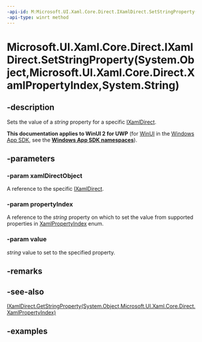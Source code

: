 ```yaml
---
-api-id: M:Microsoft.UI.Xaml.Core.Direct.IXamlDirect.SetStringProperty(System.Object,Microsoft.UI.Xaml.Core.Direct.XamlPropertyIndex,System.String)
-api-type: winrt method
---
```


# Microsoft.UI.Xaml.Core.Direct.IXamlDirect.SetStringProperty(System.Object,Microsoft.UI.Xaml.Core.Direct.XamlPropertyIndex,System.String)

<!--
public void SetStringProperty (object xamlDirectObject, Microsoft.UI.Xaml.Core.Direct.XamlPropertyIndex propertyIndex, string value);
-->

## -description

Sets the value of a _string_ property for a specific [IXamlDirect](ixamldirect.md).

**This documentation applies to WinUI 2 for UWP** (for [WinUI](/windows/apps/winui/winui3/) in the [Windows App SDK](/windows/apps/windows-app-sdk/), see the **[Windows App SDK namespaces](/windows/windows-app-sdk/api/winrt/)**).

## -parameters

### -param xamlDirectObject

A reference to the specific [IXamlDirect](ixamldirect.md).

### -param propertyIndex

A reference to the _string_ property on which to set the value from supported properties in [XamlPropertyIndex](xamlpropertyindex.md) enum.

### -param value

*string* value to set to the specified property.

## -remarks

## -see-also

[IXamlDirect.GetStringProperty(System.Object,Microsoft.UI.Xaml.Core.Direct.XamlPropertyIndex)](ixamldirect_getstringproperty_134737284.md)

## -examples
